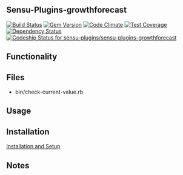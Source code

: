 ## Sensu-Plugins-growthforecast

[ ![Build Status](https://travis-ci.org/sensu-plugins/sensu-plugins-growthforecast.svg?branch=master)](https://travis-ci.org/sensu-plugins/sensu-plugins-growthforecast)
[![Gem Version](https://badge.fury.io/rb/sensu-plugins-growthforecast.svg)](http://badge.fury.io/rb/sensu-plugins-growthforecast)
[![Code Climate](https://codeclimate.com/github/sensu-plugins/sensu-plugins-growthforecast/badges/gpa.svg)](https://codeclimate.com/github/sensu-plugins/sensu-plugins-growthforecast)
[![Test Coverage](https://codeclimate.com/github/sensu-plugins/sensu-plugins-growthforecast/badges/coverage.svg)](https://codeclimate.com/github/sensu-plugins/sensu-plugins-growthforecast)
[![Dependency Status](https://gemnasium.com/sensu-plugins/sensu-plugins-growthforecast.svg)](https://gemnasium.com/sensu-plugins/sensu-plugins-growthforecast)
[![Codeship Status for sensu-plugins/sensu-plugins-growthforecast](https://codeship.com/projects/e95f4bd0-ea2a-0132-48d4-4602e60b2e9f/status?branch=master)](https://codeship.com/projects/83050)

## Functionality

## Files
 * bin/check-current-value.rb

## Usage

## Installation

[Installation and Setup](https://github.com/sensu-plugins/documentation/blob/master/user_docs/installation_instructions.md)

## Notes
